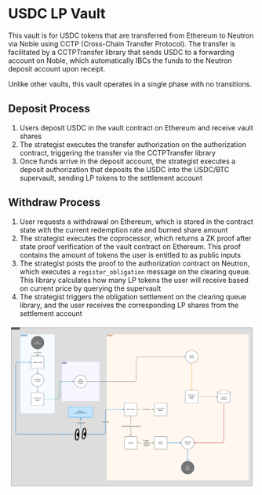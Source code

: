 # USDC LP Vault

This vault is for USDC tokens that are transferred from Ethereum to Neutron via Noble using CCTP (Cross-Chain Transfer Protocol). The transfer is facilitated by a CCTPTransfer library that sends USDC to a forwarding account on Noble, which automatically IBCs the funds to the Neutron deposit account upon receipt.

Unlike other vaults, this vault operates in a single phase with no transitions.

## Deposit Process

1. Users deposit USDC in the vault contract on Ethereum and receive vault shares
2. The strategist executes the transfer authorization on the authorization contract, triggering the transfer via the CCTPTransfer library
3. Once funds arrive in the deposit account, the strategist executes a deposit authorization that deposits the USDC into the USDC/BTC supervault, sending LP tokens to the settlement account

## Withdraw Process

1. User requests a withdrawal on Ethereum, which is stored in the contract state with the current redemption rate and burned share amount
2. The strategist executes the coprocessor, which returns a ZK proof after state proof verification of the vault contract on Ethereum. This proof contains the amount of tokens the user is entitled to as public inputs
3. The strategist posts the proof to the authorization contract on Neutron, which executes a `register_obligation` message on the clearing queue. This library calculates how many LP tokens the user will receive based on current price by querying the supervault
4. The strategist triggers the obligation settlement on the clearing queue library, and the user receives the corresponding LP shares from the settlement account

![USDC LP Vault Flow](images/usdc_lp_vault.png)
